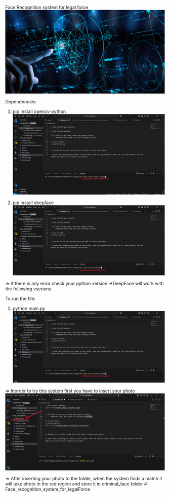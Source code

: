 Face Recognition system for legal force
![alt text](Readme_images/Article-Facial-recognition-technology-a-model-law.jpg)

Dependencies:

1) pip install opencv-python
![alt text](Readme_images/opencv.png)

1) pip install deepface
![alt text](Readme_images/deepface.png)


=> if there is any error check your python version
     ->DeepFace will work with the following vserions

To run the file:
1) python main.py
![alt text](<Readme_images/Screenshot (429).png>)



=> Inorder to try this system first you have to insert your photo
![alt text](Readme_images/folder.png)



=> After inserting your photo to the folder, when the system finds a match it will take photo in the red region and store it in criminal_face folder # Face_recognition_system_for_legalForce
